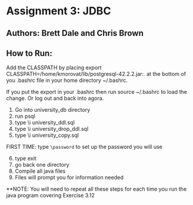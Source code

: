 # Assignment 3: JDBC
## Authors: Brett Dale and Chris Brown


## How to Run:

Add the CLASSPATH by placing export CLASSPATH=/home/kmorovat/lib/postgresql-42.2.2.jar:. 
at the bottom of you .bashrc file in your home directory ~/.bashrc.

If you put the export in your .bashrc then run source ~/.bashrc to load the change. 
Or log out and back into agora.

1. Go into university_db directory
2. run psql
3. type \i university_ddl.sql
4. type \i university_drop_ddl.sql
5. type \i university_copy.sql
   
FIRST TIME: type `\password` to set up the password you will use

6. type exit
7. go back one directory
8. Compile all java files
9. Files will prompt you for information needed

**NOTE: You will need to repeat all these steps for each time you run the 
java program covering Exercise 3.12